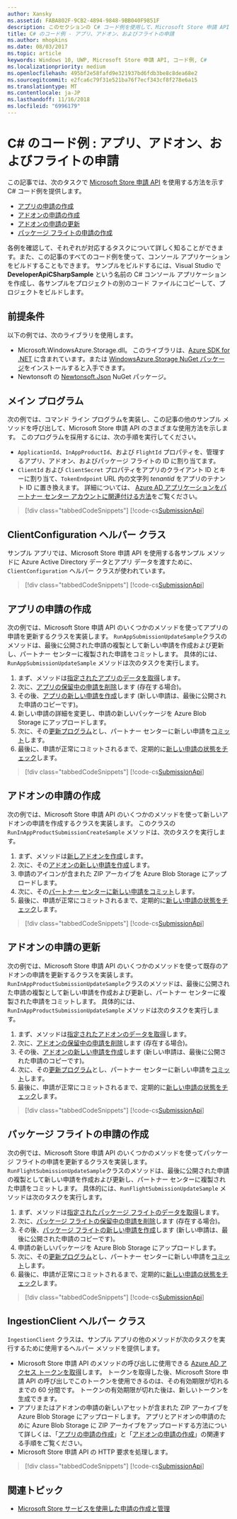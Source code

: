 ```yaml
---
author: Xansky
ms.assetid: FABA802F-9CB2-4894-9848-9BB040F9851F
description: このセクションの C# コード例を使用して、Microsoft Store 申請 API を使用する方法をご確認ください。
title: C# のコード例 - アプリ、アドオン、およびフライトの申請
ms.author: mhopkins
ms.date: 08/03/2017
ms.topic: article
keywords: Windows 10, UWP, Microsoft Store 申請 API, コード例, C#
ms.localizationpriority: medium
ms.openlocfilehash: 495bf2e58fafd9e321937bd6fdb3be8c8dea68e2
ms.sourcegitcommit: e2fca6c79f31e521ba76f7ecf343cf8f278e6a15
ms.translationtype: MT
ms.contentlocale: ja-JP
ms.lasthandoff: 11/16/2018
ms.locfileid: "6996179"
---
```

# <a name="c-sample-submissions-for-apps-add-ons-and-flights"></a>C# のコード例 : アプリ、アドオン、およびフライトの申請

この記事では、次のタスクで [Microsoft Store 申請 API](create-and-manage-submissions-using-windows-store-services.md) を使用する方法を示す C# コード例を提供します。

* [アプリの申請の作成](#create-app-submission)
* [アドオンの申請の作成](#create-add-on-submission)
* [アドオンの申請の更新](#update-add-on-submission)
* [パッケージ フライトの申請の作成](#create-flight-submission)

各例を確認して、それぞれが対応するタスクについて詳しく知ることができます。また、この記事のすべてのコード例を使って、コンソール アプリケーションをビルドすることもできます。 サンプルをビルドするには、Visual Studio で**DeveloperApiCSharpSample** という名前の C# コンソール アプリケーションを作成し、各サンプルをプロジェクトの別のコード ファイルにコピーして、プロジェクトをビルドします。

## <a name="prerequisites"></a>前提条件

以下の例では、次のライブラリを使用します。

* Microsoft.WindowsAzure.Storage.dll。 このライブラリは、[Azure SDK for .NET](https://azure.microsoft.com/downloads/) に含まれています。または [WindowsAzure.Storage NuGet パッケージ](https://www.nuget.org/packages/WindowsAzure.Storage)をインストールすると入手できます。
* Newtonsoft の [Newtonsoft.Json](http://www.newtonsoft.com/json) NuGet パッケージ。

## <a name="main-program"></a>メイン プログラム

次の例では、コマンド ライン プログラムを実装し、この記事の他のサンプル メソッドを呼び出して、Microsoft Store 申請 API のさまざまな使用方法を示します。 このプログラムを採用するには、次の手順を実行してください。

* ```ApplicationId```、```InAppProductId```、および ```FlightId``` プロパティを、管理するアプリ、アドオン、およびパッケージ フライトの ID に割り当てます。
* ```ClientId``` および ```ClientSecret``` プロパティをアプリのクライアント ID とキーに割り当て、```TokenEndpoint``` URL 内の文字列 *tenantid* をアプリのテナント ID に置き換えます。 詳細については、 [Azure AD アプリケーションをパートナー センター アカウントに関連付ける方法](create-and-manage-submissions-using-windows-store-services.md#how-to-associate-an-azure-ad-application-with-your-partner-center-account)をご覧ください。

> [!div class="tabbedCodeSnippets"]
[!code-cs[SubmissionApi](./code/StoreServicesExamples_Submission/cs/Program.cs#Main)]

<span id="clientconfiguration" />

## <a name="clientconfiguration-helper-class"></a>ClientConfiguration ヘルパー クラス

サンプル アプリでは、Microsoft Store 申請 API を使用する各サンプル メソッドに Azure Active Directory データとアプリ データを渡すために、```ClientConfiguration``` ヘルパー クラスが使われています。

> [!div class="tabbedCodeSnippets"]
[!code-cs[SubmissionApi](./code/StoreServicesExamples_Submission/cs/ClientConfiguration.cs#ClientConfiguration)]

<span id="create-app-submission" />

## <a name="create-an-app-submission"></a>アプリの申請の作成

次の例では、Microsoft Store 申請 API のいくつかのメソッドを使ってアプリの申請を更新するクラスを実装します。 ```RunAppSubmissionUpdateSample```クラスのメソッドは、最後に公開された申請の複製として新しい申請を作成および更新し、パートナー センターに複製された申請をコミットします。 具体的には、```RunAppSubmissionUpdateSample``` メソッドは次のタスクを実行します。

1. まず、メソッドは[指定されたアプリのデータを取得](get-an-app.md)します。
2. 次に、[アプリの保留中の申請を削除](delete-an-app-submission.md)します (存在する場合)。
3. その後、[アプリの新しい申請を作成](create-an-app-submission.md)します (新しい申請は、最後に公開された申請のコピーです)。
4. 新しい申請の詳細を変更し、申請の新しいパッケージを Azure Blob Storage にアップロードします。
5. 次に、その[更新プログラム](update-an-app-submission.md)とし、パートナー センターに新しい申請を[コミット](commit-an-app-submission.md)します。
6. 最後に、申請が正常にコミットされるまで、定期的に[新しい申請の状態をチェック](get-status-for-an-app-submission.md)します。

> [!div class="tabbedCodeSnippets"]
[!code-cs[SubmissionApi](./code/StoreServicesExamples_Submission/cs/AppSubmissionUpdateSample.cs#AppSubmissionUpdateSample)]

<span id="create-add-on-submission" />

## <a name="create-an-add-on-submission"></a>アドオンの申請の作成

次の例では、Microsoft Store 申請 API のいくつかのメソッドを使って新しいアドオンの申請を作成するクラスを実装します。 このクラスの ```RunInAppProductSubmissionCreateSample``` メソッドは、次のタスクを実行します。

1. まず、メソッドは[新しアドオンを作成](create-an-add-on.md)します。
2. 次に、その[アドオンの新しい申請を作成](create-an-add-on-submission.md)します。
3. 申請のアイコンが含まれた ZIP アーカイブを Azure Blob Storage にアップロードします。
4. 次に、その[パートナー センターに新しい申請をコミット](commit-an-add-on-submission.md)します。
5. 最後に、申請が正常にコミットされるまで、定期的に[新しい申請の状態をチェック](get-status-for-an-add-on-submission.md)します。

> [!div class="tabbedCodeSnippets"]
[!code-cs[SubmissionApi](./code/StoreServicesExamples_Submission/cs/InAppProductSubmissionCreateSample.cs#InAppProductSubmissionCreateSample)]

<span id="update-add-on-submission" />

## <a name="update-an-add-on-submission"></a>アドオンの申請の更新

次の例では、Microsoft Store 申請 API のいくつかのメソッドを使って既存のアドオンの申請を更新するクラスを実装します。 ```RunInAppProductSubmissionUpdateSample```クラスのメソッドは、最後に公開された申請の複製として新しい申請を作成および更新し、パートナー センターに複製された申請をコミットします。 具体的には、```RunInAppProductSubmissionUpdateSample``` メソッドは次のタスクを実行します。

1. まず、メソッドは[指定されたアドオンのデータを取得](get-an-add-on.md)します。
2. 次に、[アドオンの保留中の申請を削除](delete-an-add-on-submission.md)します (存在する場合)。
3. その後、[アドオンの新しい申請を作成](create-an-add-on-submission.md)します (新しい申請は、最後に公開された申請のコピーです)。
5. 次に、その[更新プログラム](update-an-add-on-submission.md)とし、パートナー センターに新しい申請を[コミット](commit-an-add-on-submission.md)します。
6. 最後に、申請が正常にコミットされるまで、定期的に[新しい申請の状態をチェック](get-status-for-an-add-on-submission.md)します。

> [!div class="tabbedCodeSnippets"]
[!code-cs[SubmissionApi](./code/StoreServicesExamples_Submission/cs/InAppProductSubmissionUpdateSample.cs#InAppProductSubmissionUpdateSample)]

<span id="create-flight-submission" />

## <a name="create-a-package-flight-submission"></a>パッケージ フライトの申請の作成

次の例では、Microsoft Store 申請 API のいくつかのメソッドを使ってパッケージ フライトの申請を更新するクラスを実装します。 ```RunFlightSubmissionUpdateSample```クラスのメソッドは、最後に公開された申請の複製として新しい申請を作成および更新し、パートナー センターに複製された申請をコミットします。 具体的には、```RunFlightSubmissionUpdateSample``` メソッドは次のタスクを実行します。

1. まず、メソッドは[指定されたパッケージ フライトのデータを取得](get-a-flight.md)します。
2. 次に、[パッケージ フライトの保留中の申請を削除](delete-a-flight-submission.md)します (存在する場合)。
3. その後、[パッケージ フライトの新しい申請を作成](create-a-flight-submission.md)します (新しい申請は、最後に公開された申請のコピーです)。
4. 申請の新しいパッケージを Azure Blob Storage にアップロードします。
5. 次に、その[更新プログラム](update-a-flight-submission.md)とし、パートナー センターに新しい申請を[コミット](commit-a-flight-submission.md)します。
6. 最後に、申請が正常にコミットされるまで、定期的に[新しい申請の状態をチェック](get-status-for-a-flight-submission.md)します。

> [!div class="tabbedCodeSnippets"]
[!code-cs[SubmissionApi](./code/StoreServicesExamples_Submission/cs/FlightSubmissionUpdateSample.cs#FlightSubmissionUpdateSample)]

<span id="ingestionclient" />

## <a name="ingestionclient-helper-class"></a>IngestionClient ヘルパー クラス

```IngestionClient``` クラスは、サンプル アプリの他のメソッドが次のタスクを実行するために使用するヘルパー メソッドを提供します。

* Microsoft Store 申請 API のメソッドの呼び出しに使用できる [Azure AD アクセス トークンを取得](create-and-manage-submissions-using-windows-store-services.md#obtain-an-azure-ad-access-token)します。 トークンを取得した後、Microsoft Store 申請 API の呼び出しでこのトークンを使用できるのは、その有効期限が切れるまでの 60 分間です。 トークンの有効期限が切れた後は、新しいトークンを生成できます。
* アプリまたはアドオンの申請の新しいアセットが含まれた ZIP アーカイブを Azure Blob Storage にアップロードします。 アプリとアドオンの申請のために Azure Blob Storage に ZIP アーカイブをアップロードする方法について詳しくは、「[アプリの申請の作成](manage-app-submissions.md#create-an-app-submission)」と「[アドオンの申請の作成](manage-add-on-submissions.md#create-an-add-on-submission)」の関連する手順をご覧ください。
* Microsoft Store 申請 API の HTTP 要求を処理します。

> [!div class="tabbedCodeSnippets"]
[!code-cs[SubmissionApi](./code/StoreServicesExamples_Submission/cs/IngestionClient.cs#IngestionClient)]

## <a name="related-topics"></a>関連トピック

* [Microsoft Store サービスを使用した申請の作成と管理](create-and-manage-submissions-using-windows-store-services.md)

